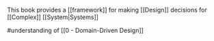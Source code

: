 This book provides a [[framework]] for making [[Design]] decisions for [[Complex]] [[System|Systems]]

#understanding  of [[0 - Domain-Driven Design]]